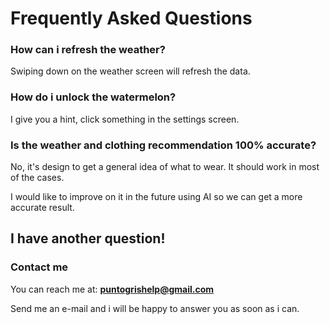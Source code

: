 # Frequently Asked Questions

### How can i refresh the weather?
Swiping down on the weather screen will refresh the data.

### How do i unlock the watermelon?
I give you a hint, click something in the settings screen.

### Is the weather and clothing recommendation 100% accurate?
No, it's design to get a general idea of what to wear. It should work in most of the cases.

I would like to improve on it in the future using AI so we can get a more accurate result.

## I have another question!

### Contact me
You can reach me at:  **puntogrishelp@gmail.com**

Send me an e-mail and i will be happy to answer you as soon as i can.